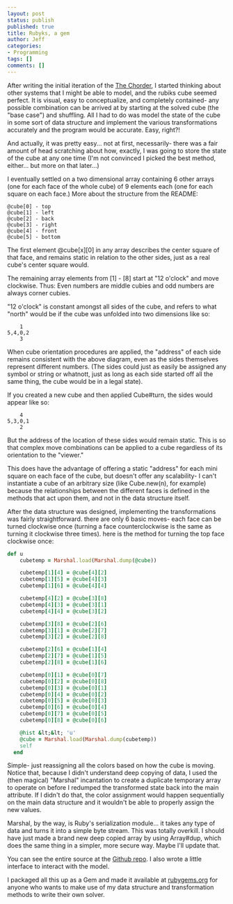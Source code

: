 ```yaml
---
layout: post
status: publish
published: true
title: Rubyks, a gem
author: Jeff
categories:
- Programming
tags: []
comments: []
---
```

After writing the initial iteration of the [The Chorder](/blog/2013/10/06/the-chorder-prototype.html), I started thinking about other systems that I might be able to model, and the rubiks cube seemed perfect. It is visual, easy to conceptualize, and completely contained- any possible combination can be arrived at by starting at the solved cube (the "base case") and shuffling. All I had to do was model the state of the cube in some sort of data structure and implement the various transformations accurately and the program would be accurate. Easy, right?!

<!--break-->

And actually, it was pretty easy... not at first, necessarily- there was a fair amount of head scratching about how, exactly, I was going to store the state of the cube at any one time (I'm not convinced I picked the best method, either... but more on that later...)

I eventually settled on a two dimensional array containing 6 other arrays (one for each face of the whole cube) of 9 elements each (one for each square on each face.) More about the structure from the README:

    @cube[0] - top
    @cube[1] - left
    @cube[2] - back
    @cube[3] - right
    @cube[4] - front
    @cube[5] - bottom

The first element @cube[x][0] in any array describes the center square of that face, and remains static in relation to the other sides, just as a real cube's center square would. 

The remaining array elements from [1] - [8] start at "12 o'clock" and move clockwise. Thus: Even numbers are middle cubies and odd numbers are always corner cubies.

"12 o'clock" is constant amongst all sides of the cube, and refers to what "north" would be if the cube was unfolded into two dimensions like so:

        1
    5,4,0,2
        3

When cube orientation procedures are applied, the "address" of each side remains consistent with the above diagram, even as the sides themselves represent different numbers. (The sides could just as easily be assigned any symbol or string or whatnott, just as long as each side started off all the same thing, the cube would be in a legal state).

If you created a new cube and then applied Cube#turn, the sides would appear like so:

        4
    5,3,0,1
        2

But the address of the location of these sides would remain static. This is so that complex move combinations can be applied to a cube regardless of its orientation to the "viewer."

This does have the advantage of offering a static "address" for each mini square on each face of the cube, but doesn't offer any scalability- I can't instantiate a cube of an arbitrary size (like Cube.new(n), for example) because the relationships between the different faces is defined in the methods that act upon them, and not in the data structure itself.

After the data structure was designed, implementing the transformations was fairly straightforward. there are only 6 basic moves- each face can be turned clockwise once (turning a face counterclockwise is the same as turning it clockwise three times). here is the method for turning the top face clockwise once:

```ruby
def u
    cubetemp = Marshal.load(Marshal.dump(@cube))

    cubetemp[1][4] = @cube[4][2]
    cubetemp[1][5] = @cube[4][3]
    cubetemp[1][6] = @cube[4][4]

    cubetemp[4][2] = @cube[3][8]
    cubetemp[4][3] = @cube[3][1]
    cubetemp[4][4] = @cube[3][2]

    cubetemp[3][8] = @cube[2][6]
    cubetemp[3][1] = @cube[2][7]
    cubetemp[3][2] = @cube[2][8]

    cubetemp[2][6] = @cube[1][4]
    cubetemp[2][7] = @cube[1][5]
    cubetemp[2][8] = @cube[1][6]

    cubetemp[0][1] = @cube[0][7]
    cubetemp[0][2] = @cube[0][8]
    cubetemp[0][3] = @cube[0][1]
    cubetemp[0][4] = @cube[0][2]
    cubetemp[0][5] = @cube[0][3]
    cubetemp[0][6] = @cube[0][4]
    cubetemp[0][7] = @cube[0][5]
    cubetemp[0][8] = @cube[0][6]

    @hist &lt;&lt; 'u'
    @cube = Marshal.load(Marshal.dump(cubetemp))
    self  
  end
```


Simple- just reassigning all the colors based on how the cube is moving. Notice that, because I didn't understand deep copying of data, I used the (then magical) "Marshal" incantation to create a duplicate temporary array to operate on before I redumped the transformed state back into the main attribute. If I didn't do that, the color assignment would happen sequentially on the main data structure and it wouldn't be able to properly assign the new values.

Marshal, by the way, is Ruby's serialization module... it takes any type of data and turns it into a simple byte stream. This was totally overkill. I should have just made a brand new deep copied array by using Array#dup, which does the same thing in a simpler, more secure way. Maybe I'll update that.

You can see the entire source at the <a href="https://github.com/urthbound/rubyks" target="_blank">Github repo</a>. I also wrote a little interface to interact with the model.

I packaged all this up as a Gem and made it available at <a href="https://rubygems.org/gems/rubyks" target="_blank">rubygems.org</a> for anyone who wants to make use of my data structure and transformation methods to write their own solver.
